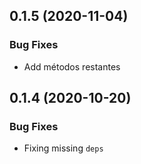 ## 0.1.5 (2020-11-04)


### Bug Fixes

* Add métodos restantes

## 0.1.4 (2020-10-20)


### Bug Fixes

* Fixing missing `deps`
